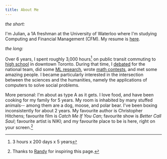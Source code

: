 ```yaml
---
title: About Me
---
```

*the short:*

I'm Julian, a 1A freshman at the University of Waterloo where I'm studying Computing and Financial Management (CFM). My resume is [here](https://zhaju.github.io/resume.pdf). 

*the long:*

Over 6 years, I spent roughly 3,000 hours[^1] on public transit commuting to [high school](https://zhaju.github.io/High_School) in downtown Toronto. During that time, I [debated](https://zhaju.github.io/Debate) for the national team, did some [ML research](https://github.com/zhaju), wrote [math contests](https://zhaju.github.io/Math), and met some amazing people. I became particularly interested in the intersection between the sciences and the humanities, namely the applications of computers to solve social problems.

[^1]: 3 hours x 200 days x 5 years

More personal: I'm about as type A as it gets. I love food, and have been cooking for my family for 5 years. My room is inhabited by many stuffed animals-- among them are a dog, moose, and polar bear. I've been boxing inconsistently for about 2 years. My favourite author is Christopher Hitchens; favourite film is *Catch Me If You Can*; favourite show is *Better Call Saul*; favourite artist is NIKI; and my favourite place to be is here, right on your screen.[^2]

[^2]: Thanks to [Randy](https://randyxchang.com/navigation/about) for inspiring this page.
